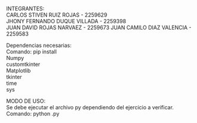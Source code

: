INTEGRANTES:  
CARLOS STIVEN RUIZ ROJAS - 2259629   
JHONY FERNANDO DUQUE VILLADA - 2259398  
JUAN DAVID ROJAS NARVAEZ - 2259673 
JUAN CAMILO DIAZ VALENCIA - 2259583  
 
Dependencias necesarias:  
Comando: pip install <dependencia>   
Numpy    
customtkinter  
Matplotlib  
tkinter  
time  
sys  

MODO DE USO:  
Se debe ejecutar el archivo py dependiendo del ejercicio a verificar.
Comando: python <archivo>.py  



  
